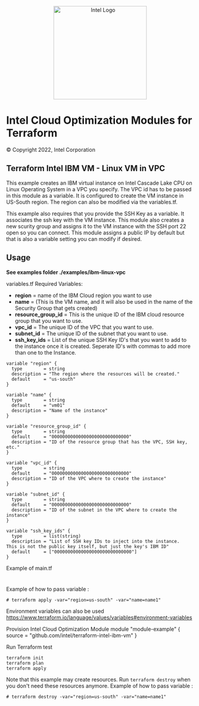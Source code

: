 <p align="center">
  <img src="https://github.com/intel/terraform-intel-ibm-vm/blob/main/images/logo-classicblue-800px.png?raw=true" alt="Intel Logo" width="250"/>
</p>

# Intel Cloud Optimization Modules for Terraform

© Copyright 2022, Intel Corporation

## Terraform Intel IBM VM - Linux VM in VPC

This example creates an IBM virtual instance on Intel Cascade Lake CPU on Linux Operating System in a VPC you specify. The VPC id has to be passed in this module as a variable. It is configured to create the VM instance in US-South region. The region can also be modified via the variables.tf.

This example also requires that you provide the SSH Key as a variable. It associates the ssh key with the VM instance. This module also creates a new scurity group and assigns it to the VM instance with the SSH port 22 open so you can connect. This module assigns a public IP by default but that is also a variable setting you can modify if desired.

## Usage

**See examples folder ./examples/ibm-linux-vpc**

variables.tf
Required Variables:
* <b>region</b> = name of the IBM Cloud region you want to use
* <b>name</b> = (This is the VM name, and it will also be used in the name of the Security Group that gets created)
* <b>resource_group_id</b> = This is the unique ID of the IBM cloud resource group that you want to use.
* <b>vpc_id</b> = The unique ID of the VPC that you want to use.
* <b>subnet_id</b> = The unique ID of the subnet that you want to use.
* <b>ssh_key_ids</b> = List of the unique SSH Key ID's that you want to add to the instance once it is created.  Seperate ID's with commas to add more than one to the Instance.

```hcl
variable "region" {
  type        = string
  description = "The region where the resources will be created."
  default     = "us-south"
}

variable "name" {
  type        = string
  default     = "vm01"
  description = "Name of the instance"
}

variable "resource_group_id" {
  type        = string
  default     = "00000000000000000000000000000"
  description = "ID of the resource group that has the VPC, SSH key, etc."
}

variable "vpc_id" {
  type        = string
  default     = "00000000000000000000000000000"
  description = "ID of the VPC where to create the instance"
}

variable "subnet_id" {
  type        = string
  default     = "00000000000000000000000000000"
  description = "ID of the subnet in the VPC where to create the instance"
}

variable "ssh_key_ids" {
  type        = list(string)
  description = "List of SSH key IDs to inject into the instance.  This is not the public key itself, but just the key's IBM ID"
  default     = ["00000000000000000000000000000"]
}
```
Example of main.tf
#

#

#
Example of how to pass variable :
```hcl
# terraform apply -var="region=us-south" -var="name=name1"
```

Environment variables can also be used https://www.terraform.io/language/values/variables#environment-variables

Provision Intel Cloud Optimization Module
module "module-example" {
  source = "github.com/intel/terraform-intel-ibm-vm"
}


Run Terraform
test
```hcl
terraform init  
terraform plan
terraform apply

```

Note that this example may create resources. Run `terraform destroy` when you don't need these resources anymore.
Example of how to pass variable :
```hcl
# terraform destroy -var="region=us-south" -var="name=name1"
```